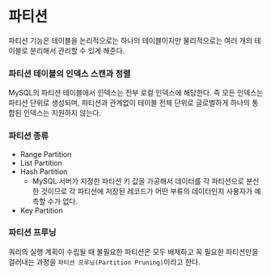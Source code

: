# 파티션
파티션 기능은 테이블을 논리적으로는 하나의 테이블이지만 물리적으로는 여러 개의 테이블로 분리해서 관리할 수 있게 해준다.

### 파티션 테이블의 인덱스 스캔과 정렬
MySQL의 파티션 테이블에서 인덱스는 전부 로컬 인덱스에 해당한다. 즉 모든 인덱스는 파티션 단위로 생성되며, 파티션과 관계없이 테이블 전체 단위로 글로벌하게 하나의 통합된 인덱스는 지원하지 않는다.

### 파티션 종류
 - Range Partition
 - List Partition
 - Hash Partition
    - MySQL 서버가 지정한 파티션 키 값을 가공해서 데이터를 각 파티션으로 분산한 것이므로 각 파티션에 저장된 레코드가 어떤 부류의 데이터인지 사용자가 예측할 수가 없다.
 - Key Partition

### 파티션 프루닝
쿼리의 실행 계획이 수립될 때 불필요한 파티션은 모두 배제하고 꼭 필요한 파티션만을 걸러내는 과정을 `파티션 프루닝(Partition Pruning)`이라고 한다.


